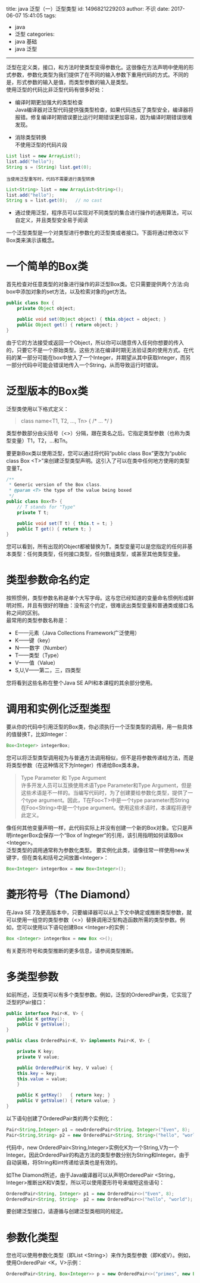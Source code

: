 title: java 泛型（一）泛型类型
id: 1496821229203
author: 不识
date: 2017-06-07 15:41:05
tags:
  - java
  - 泛型
categories:
  - java 基础
  - java 泛型
---
泛型在定义类，接口，和方法时使类型变得参数化。这很像在方法声明中使用的形式参数，参数化类型为我们提供了在不同的输入参数下重用代码的方式。不同的是，形式参数的输入是值，而类型参数的输入是类型。  
使用泛型的代码比非泛型代码有很多好处：
- 编译时期更加强大的类型检查  
Java编译器对泛型代码提供强类型检查，如果代码违反了类型安全，编译器将报错。修复编译时期错误要比运行时期错误更加容易，因为编译时期错误很难发现。

<!-- more -->
- 消除类型转换  
不使用泛型的代码片段
```java
List list = new ArrayList();
list.add("hello");
String s = (String) list.get(0);
```
	当使用泛型重写时，代码不需要进行类型转换
```java
List<String> list = new ArrayList<String>();
list.add("hello");
String s = list.get(0);   // no cast
```
- 通过使用泛型，程序员可以实现对不同类型的集合进行操作的通用算法，可以自定义，并且类型安全易于阅读

一个泛型类型是一个对类型进行参数化的泛型类或者接口。下面将通过修改以下Box类来演示该概念。
# 一个简单的Box类

首先检查对任意类型的对象进行操作的非泛型Box类。它只需要提供两个方法:向box中添加对象的set方法，以及检索对象的get方法。

```java
public class Box {
    private Object object;

    public void set(Object object) { this.object = object; }
    public Object get() { return object; }
}
```
由于它的方法接受或返回一个Object，所以你可以随意传入任何你想要的传入的，只要它不是一个原始类型。这些方法在编译时期无法验证类的使用方式。在代码的某一部分可能在box中放入了一个Integer，并期望从其中获取Integer，而另一部分代码中可能会错误地传入一个String，从而导致运行时错误。

# 泛型版本的Box类
泛型类使用以下格式定义：  
> class name<T1, T2, ..., Tn> { /\* ... */ }

类型参数部分由尖括号（<>）分隔，跟在类名之后。它指定类型参数（也称为类型变量）T1，T2，...和Tn。

要更新Box类以使用泛型，您可以通过将代码“public class Box”更改为“public class Box &lt;T>”来创建泛型类型声明。这引入了可以在类中任何地方使用的类型变量T。
```java
/**
 * Generic version of the Box class.
 * @param <T> the type of the value being boxed
 */
public class Box<T> {
    // T stands for "Type"
    private T t;

    public void set(T t) { this.t = t; }
    public T get() { return t; }
}


```

您可以看到，所有出现的Object都被替换为T。类型变量可以是您指定的任何非基本类型：任何类类型，任何接口类型，任何数组类型，或甚至其他类型变量。  

# 类型参数命名约定

按照惯例，类型参数名称是单个大写字母。这与您已经知道的变量命名惯例形成鲜明对照，并且有很好的理由：没有这个约定，很难说出类型变量和普通类或接口名称之间的区别。  
最常用的类型参数名称是：

-	E——元素（Java Collections Framework广泛使用）
-	K——键（key）
-	N——数字（Number）
-	T——类型（Type）
-	V——值（Value）
-	S,U,V——第二，三，四类型

您将看到这些名称在整个Java SE API和本课程的其余部分使用。
# 调用和实例化泛型类型

要从你的代码中引用泛型的Box类，你必须执行一个泛型类型的调用，用一些具体的值替换T，比如Integer： 
```java
Box<Integer> integerBox;  
```
您可以将泛型类型调用视为与普通方法调用相似，但不是将参数传递给方法，而是将类型参数（在这种情况下为Integer）传递给Box类本身。  

> Type Parameter 和 Type Argument  
许多开发人员可以互换使用术语Type Parameter和Type Argument，但是这些术语是不一样的。当编写代码时，为了创建要给参数化类型，提供了一个type argument。因此，T在Foo&lt;T>中是一个type parameter而String在Foo&lt;String>中是一个type argument。使用这些术语时，本课程将遵守此定义。

像任何其他变量声明一样，此代码实际上并没有创建一个新的Box对象。它只是声明integerBox会保存一个“Box of Ingteger“的引用，该引用指明如何读取Box &lt;Integer>。  
泛型类型的调用通常称为参数化类型。
要实例化此类，请像往常一样使用new关键字，但在类名和括号之间放置&lt;Integer>：
```java
Box<Integer> integerBox = new Box<Integer>(); 
```

# 菱形符号（The Diamond）

在Java SE 7及更高版本中，只要编译器可以从上下文中确定或推断类型参数，就可以使用一组空的类型参数（<>）替换调用泛型构造函数所需的类型参数。例如，您可以使用以下语句创建Box &lt;Integer>的实例：
```java
Box <Integer> integerBox = new Box <>();
```
有关菱形符号和类型推断的更多信息，请参阅类型推断。

# 多类型参数
如前所述，泛型类可以有多个类型参数。例如，泛型的OrderedPair类，它实现了泛型的Pair接口：
```java
public interface Pair<K, V> {
    public K getKey();
    public V getValue();
}

public class OrderedPair<K, V> implements Pair<K, V> {

    private K key;
    private V value;

    public OrderedPair(K key, V value) {
	this.key = key;
	this.value = value;
    }

    public K getKey()	{ return key; }
    public V getValue() { return value; }
}
```
以下语句创建了OrderedPair类的两个实例化：
```java
Pair<String,Integer> p1 = newOrderedPair<String, Integer>("Even", 8);
Pair<String,String> p2 = new OrderedPair<String, String>("hello", "world");
```
代码中，new OrderedPair&lt;String,Integer>实例化K为一个String,V为一个Integer。因此OrderedPair的构造方法的类型参数分别为String和Integer。由于自动装箱，将String和int传递给该类也是有效的。

如The Diamond所述，由于Java编译器可以从声明OrderedPair &lt;String，Integer>推断出K和V类型，所以可以使用菱形符号来缩短这些语句：
```java
OrderedPair<String, Integer> p1 = new OrderedPair<>("Even", 8);
OrderedPair<String, String>  p2 = new OrderedPair<>("hello", "world");
```
要创建泛型接口，请遵循与创建泛型类相同的规定。

# 参数化类型

您也可以使用参数化类型（即List &lt;String>）来作为类型参数（即K或V）。例如，使用OrderedPair &lt;K，V>示例：
```java
OrderedPair<String, Box<Integer>> p = new OrderedPair<>("primes", new Box<Integer>(...));
```